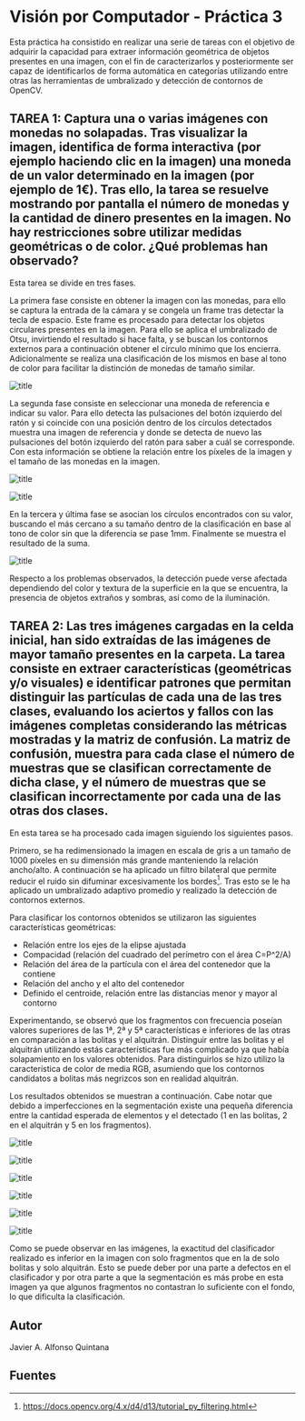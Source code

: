 # Visión por Computador - Práctica 3

Esta práctica ha consistido en realizar una serie de tareas con el objetivo de adquirir la capacidad para extraer información geométrica de objetos presentes en una imagen, con el fin de caracterizarlos y posteriormente ser capaz de identificarlos de forma automática en categorías utilizando entre otras las herramientas de umbralizado y detección de contornos de OpenCV.

## TAREA 1: Captura una o varias imágenes con monedas no solapadas. Tras visualizar la imagen, identifica de forma interactiva (por ejemplo haciendo clic en la imagen) una moneda de un valor determinado en la imagen (por ejemplo de 1€). Tras ello, la tarea se resuelve mostrando por pantalla el número de monedas y la cantidad de dinero presentes en la imagen. No hay restricciones sobre utilizar medidas geométricas o de color. ¿Qué problemas han observado?

Esta tarea se divide en tres fases.

La primera fase consiste en obtener la imagen con las monedas, para ello se captura la entrada de la cámara y se congela un frame tras detectar la tecla de espacio. Este frame es procesado para detectar los objetos circulares presentes en la imagen. Para ello se aplica el umbralizado de Otsu, invirtiendo el resultado si hace falta, y se buscan los contornos externos para a continuación obtener el círculo mínimo que los encierra. Adicionalmente se realiza una clasificación de los mismos en base al tono de color para facilitar la distinción de monedas de tamaño similar.

![title](resultados/tarea-1a.png)

La segunda fase consiste en seleccionar una moneda de referencia e indicar su valor. Para ello detecta las pulsaciones del botón izquierdo del ratón y si coincide con una posición dentro de los círculos detectados muestra una imagen de referencia y donde se detecta de nuevo las pulsaciones del botón izquierdo del ratón para saber a cuál se corresponde. Con esta información se obtiene la relación entre los píxeles de la imagen y el tamaño de las monedas en la imagen.

![title](resultados/tarea-1b.png)

![title](resultados/tarea-1c.png)

En la tercera y última fase se asocian los círculos encontrados con su valor, buscando el más cercano a su tamaño dentro de la clasificación en base al tono de color sin que la diferencia se pase 1mm. Finalmente se muestra el resultado de la suma.

![title](resultados/tarea-1d.png)

Respecto a los problemas observados, la detección puede verse afectada dependiendo del color y textura de la superficie en la que se encuentra, la presencia de objetos extraños y sombras, así como de la iluminación.

## TAREA 2: Las tres imágenes cargadas en la celda inicial, han sido extraídas de las imágenes de mayor tamaño presentes en la carpeta. La tarea consiste en extraer características (geométricas y/o visuales) e identificar patrones que permitan distinguir las partículas de cada una de las tres clases, evaluando los aciertos y fallos con las imágenes completas considerando las métricas mostradas y la matriz de confusión. La matriz de confusión, muestra para cada clase el número de muestras que se clasifican correctamente de dicha clase, y el número de muestras que se clasifican incorrectamente por cada una de las otras dos clases.

En esta tarea se ha procesado cada imagen siguiendo los siguientes pasos.

Primero, se ha redimensionado la imagen en escala de gris a un tamaño de 1000 píxeles en su dimensión más grande manteniendo la relación ancho/alto. A continuación se ha aplicado un filtro bilateral que permite reducir el ruido sin difuminar excesivamente los bordes[^1]. Tras esto se le ha aplicado un umbralizado adaptivo promedio y realizado la detección de contornos externos.

Para clasificar los contornos obtenidos se utilizaron las siguientes características geométricas:
- Relación entre los ejes de la elipse ajustada
- Compacidad (relación del cuadrado del perímetro con el área C=P^2/A)
- Relación del área de la partícula con el área del contenedor que la contiene
- Relación del ancho y el alto del contenedor
- Definido el centroide, relación entre las distancias menor y mayor al contorno

Experimentando, se observó que los fragmentos con frecuencia poseían valores superiores de las 1ª, 2ª y 5ª características e inferiores de las otras en comparación a las bolitas y el alquitrán. Distinguir entre las bolitas y el alquitrán utilizando estás características fue más complicado ya que había solapamiento en los valores obtenidos. Para distinguirlos se hizo utilizo la característica de color de media RGB, asumiendo que los contornos candidatos a bolitas más negrizcos son en realidad alquitrán.

Los resultados obtenidos se muestran a continuación. Cabe notar que debido a imperfecciones en la segmentación existe una pequeña diferencia entre la cantidad esperada de elementos y el detectado (1 en las bolitas, 2 en el alquitrán y 5 en los fragmentos).

![title](resultados/tarea-2a.png)

![title](resultados/tarea-2b.png)


![title](resultados/tarea-2c.png)

![title](resultados/tarea-2d.png)


![title](resultados/tarea-2e.png)

![title](resultados/tarea-2f.png)

Como se puede observar en las imágenes, la exactitud del clasificador realizado es inferior en la imagen con solo fragmentos que en la de solo bolitas y solo alquitrán. Esto se puede deber por una parte a defectos en el clasificador y por otra parte a que la segmentación es más probe en esta imagen ya que algunos fragmentos no contastran lo suficiente con el fondo, lo que dificulta la clasificación.

## Autor
Javier A. Alfonso Quintana


## Fuentes
[^1]: https://docs.opencv.org/4.x/d4/d13/tutorial_py_filtering.html
[^2]: https://ieeexplore.ieee.org/document/8976153#sec3c